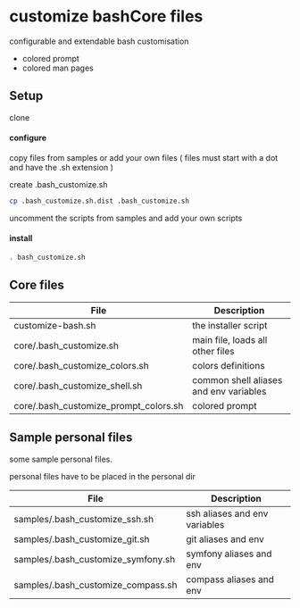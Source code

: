 customize bashCore files
==============

configurable and extendable bash customisation

- colored prompt
- colored man pages


Setup
-----

clone




#### configure

copy files from samples or add your own files ( files must start with a dot and have the .sh extension )

create .bash_customize.sh

```bash
cp .bash_customize.sh.dist .bash_customize.sh
```

uncomment the scripts from samples and add your own scripts

#### install

```bash
. bash_customize.sh
```

Core files
----------

| File | Description |
| --- | --- |
| customize-bash.sh | the installer script |
| core/.bash_customize.sh | main file, loads all other files |
| core/.bash_customize_colors.sh | colors definitions |
| core/.bash_customize_shell.sh | common shell aliases and env variables |
| core/.bash_customize_prompt_colors.sh | colored prompt |



Sample personal files
---------------------

some sample personal files.

personal files have to be placed in the personal dir

| File | Description |
| --- | --- |
| samples/.bash_customize_ssh.sh | ssh aliases and env variables |
| samples/.bash_customize_git.sh | git aliases and env |
| samples/.bash_customize_symfony.sh | symfony aliases and env |
| samples/.bash_customize_compass.sh | compass aliases and env |
